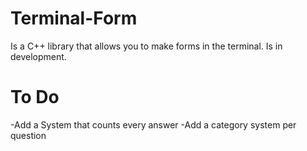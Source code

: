# Terminal-Form
Is a C++ library that allows you to make forms in the terminal. Is in development.

# To Do
-Add a System that counts every answer
-Add a category system per question
